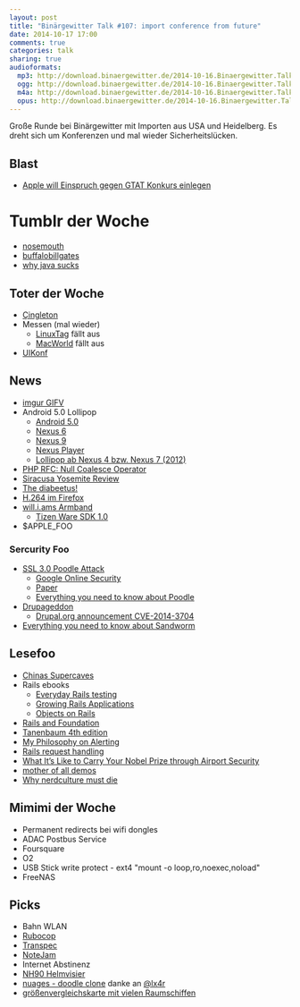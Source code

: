 ```yaml
---
layout: post
title: "Binärgewitter Talk #107: import conference from future"
date: 2014-10-17 17:00
comments: true
categories: talk
sharing: true
audioformats:
  mp3: http://download.binaergewitter.de/2014-10-16.Binaergewitter.Talk.107.mp3
  ogg: http://download.binaergewitter.de/2014-10-16.Binaergewitter.Talk.107.ogg
  m4a: http://download.binaergewitter.de/2014-10-16.Binaergewitter.Talk.107.m4a
  opus: http://download.binaergewitter.de/2014-10-16.Binaergewitter.Talk.107.opus
---
```

Große Runde bei Binärgewitter mit Importen aus USA und Heidelberg. Es dreht sich um Konferenzen und mal wieder Sicherheitslücken.

## Blast

- [Apple will Einspruch gegen GTAT Konkurs einlegen](http://arstechnica.com/apple/2014/10/apple-asks-court-to-let-it-privately-object-to-sapphire-partners-bankruptcy/)

# Tumblr der Woche

- [nosemouth](http://nosemouth.com/)
- [buffalobillgates](http://buffalobillgates.tumblr.com/)
- [why java sucks](http://whyjavasucks.com/)

## Toter der Woche

- [Çingleton](http://cingleton.com/)
- Messen (mal wieder)
    * [LinuxTag](http://www.heise.de/open/meldung/LinuxTag-faellt-2015-aus-2426450.html) fällt aus
    * [MacWorld](http://www.macworld.com/article/2833480/macworld-iworld-on-hiatus-no-show-in-2015.html) fällt aus
- [UIKonf](http://new.uikonf.com/)

## News

- [imgur GIFV](http://imgur.com/blog/2014/10/09/introducing-gifv/)
- Android 5.0 Lollipop
    * [Android 5.0](https://android.com/versions/lollipop-5-0/)
    * [Nexus 6](http://www.google.com/nexus/6/)
    * [Nexus 9](http://google.com/nexus/9/)
    * [Nexus Player](http://www.google.com/nexus/player/)
    * [Lollipop ab Nexus 4 bzw. Nexus 7 (2012)](http://arstechnica.com/gadgets/2014/10/all-current-nexuses-including-nexus-4-and-2012-nexus-7-will-get-lollipop/)
- [PHP RFC: Null Coalesce Operator](https://wiki.php.net/rfc/isset_ternary)
- [Siracusa Yosemite Review](https://twitter.com/siracusa/status/521726784803733504)
- [The diabeetus!](http://hsci.harvard.edu/news/stem-cells-billions-human-insulin-producing-cells)
- [H.264 im Firefox](http://www.heise.de/newsticker/meldung/Firefox-33-integriert-Ciscos-offenen-H-264-Codec-2424180.html)
- [will.i.ams Armband](http://techcrunch.com/2014/10/15/will-i-ams-new-wearable-can-call-and-text-without-a-phone/?ncid=rss)
    * [Tizen Ware SDK 1.0](http://www.pro-linux.de/news/1/21588/sdk-von-tizen-fuer-wearables-in-version-10-vorgestellt.html)
- $APPLE_FOO

### Sercurity Foo

- [SSL 3.0 Poodle Attack](http://arstechnica.com/security/2014/10/ssl-broken-again-in-poodle-attack/)
    * [Google Online Security](http://googleonlinesecurity.blogspot.de/2014/10/this-poodle-bites-exploiting-ssl-30.html)
    * [Paper](https://www.openssl.org/~bodo/ssl-poodle.pdf)
    * [Everything you need to know about Poodle](http://www.troyhunt.com/2014/10/everything-you-need-to-know-about.html)
- [Drupageddon](http://www.heise.de/newsticker/meldung/Update-fuer-Drupal-7-schliesst-Worst-Case-Sicherheitsluecke-2425878.html)
    * [Drupal.org announcement CVE-2014-3704](https://www.drupal.org/SA-CORE-2014-005)
- [Everything you need to know about Sandworm](http://nakedsecurity.sophos.com/2014/10/15/the-sandworm-malware-what-you-need-to-know/)

## Lesefoo

- [Chinas Supercaves](http://www.nationalgeographic.com/china-caves/)
- Rails ebooks
    * [Everyday Rails testing](https://leanpub.com/everydayrailsrspec)
    * [Growing Rails Applications](https://leanpub.com/growing-rails)
    * [Objects on Rails](http://objectsonrails.com/)
- [Rails and Foundation](http://www.gotealeaf.com/blog/rails-and-foundation-part-1)
- [Tanenbaum 4th edition](http://www.pearsonhighered.com/educator/product/Modern-Operating-Systems/9780133591620.page)
- [My Philosophy on Alerting](https://docs.google.com/document/d/199PqyG3UsyXlwieHaqbGiWVa8eMWi8zzAn0YfcApr8Q/edit)
- [Rails request handling](http://blog.siami.fr/diving-in-rails-the-request-handling)
- [What It’s Like to Carry Your Nobel Prize through Airport Security](http://blogs.scientificamerican.com/observations/2014/10/10/nobel-prize-airport-security/)
- [mother of all demos](https://www.youtube.com/watch?v=yJDv-zdhzMY)
- [Why nerdculture must die](http://petewarden.com/2014/10/05/why-nerd-culture-must-die/)

## Mimimi der Woche

- Permanent redirects bei wifi dongles
- ADAC Postbus Service
- Foursquare
- O2
- USB Stick write protect - ext4 "mount -o loop,ro,noexec,noload"
- FreeNAS

## Picks

- Bahn WLAN
- [Rubocop](https://github.com/bbatsov/rubocop)
- [Transpec](https://github.com/yujinakayama/transpec)
- [NoteJam](https://github.com/komarserjio/notejam/)
- Internet Abstinenz
- [NH90 Helmvisier](http://www.spiegel.de/politik/deutschland/bundeswehr-probleme-bei-hubschrauber-nh90-a-997301.html)
- [nuages - doodle clone](https://nuages.domainepublic.net/) danke an [@lx4r](https://twitter.com/lx4r)
- [größenvergleichskarte mit vielen Raumschiffen](http://dirkloechel.deviantart.com/art/Size-Comparison-Science-Fiction-Spaceships-398790051)


